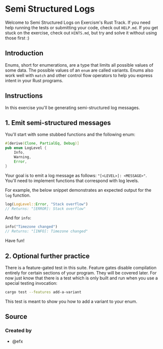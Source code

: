 # Semi Structured Logs

Welcome to Semi Structured Logs on Exercism's Rust Track.
If you need help running the tests or submitting your code, check out `HELP.md`.
If you get stuck on the exercise, check out `HINTS.md`, but try and solve it without using those first :)

## Introduction

Enums, short for enumerations, are a type that limits all possible values of some data. The possible values of an `enum` are called variants. Enums also work well with `match` and other control flow operators to help you express intent in your Rust programs.

## Instructions

In this exercise you'll be generating semi-structured log messages.

## 1. Emit semi-structured messages

You'll start with some stubbed functions and the following enum:

```rust
#[derive(Clone, PartialEq, Debug)]
pub enum LogLevel {
    Info,
    Warning,
    Error,
}
```

Your goal is to emit a log message as follows: `"[<LEVEL>]: <MESSAGE>"`.
You'll need to implement functions that correspond with log levels.

For example, the below snippet demonstrates an expected output for the `log` function.

```rust
log(LogLevel::Error, "Stack overflow")
// Returns: "[ERROR]: Stack overflow"
```

And for `info`:

```rust
info("Timezone changed")
// Returns: "[INFO]: Timezone changed"
```

Have fun!

## 2. Optional further practice

There is a feature-gated test in this suite.
Feature gates disable compilation entirely for certain sections of your program.
They will be covered later.
For now just know that there is a test which is only built and run when you use a special testing invocation:

```sh
cargo test --features add-a-variant
```

This test is meant to show you how to add a variant to your enum.

## Source

### Created by

- @efx
